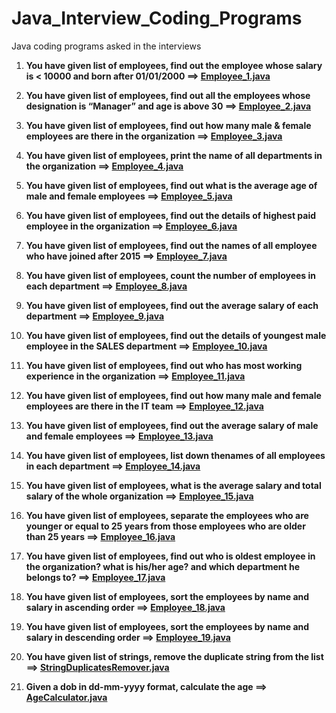 # Java_Interview_Coding_Programs
Java coding programs asked in the interviews

1. **You have given list of employees, find out the employee whose salary is < 10000 and born after 01/01/2000 ==> [Employee_1.java](https://github.com/shiwanigode7/Java_Interview_Coding_Programs/blob/main/Employee_1.java)**

2. **You have given list of employees, find out all the employees whose designation is “Manager” and age is above 30 ==> [Employee_2.java](https://github.com/shiwanigode7/Java_Interview_Coding_Programs/blob/main/Employee_2.java)**

3. **You have given list of employees, find out how many male & female employees are there in the organization ==> [Employee_3.java](https://github.com/shiwanigode7/Java_Interview_Coding_Programs/blob/main/Employee_3.java)**

4. **You have given list of employees, print the name of all departments in the organization ==>
[Employee_4.java](https://github.com/shiwanigode7/Java_Interview_Coding_Programs/blob/main/Employee_4.java)**

5. **You have given list of employees, find out what is the average age of male and female employees ==>
[Employee_5.java](https://github.com/shiwanigode7/Java_Interview_Coding_Programs/blob/main/Employee_5.java)**

6. **You have given list of employees, find out the details of highest paid employee in the organization ==>
[Employee_6.java](https://github.com/shiwanigode7/Java_Interview_Coding_Programs/blob/main/Employee_6.java)**

7. **You have given list of employees, find out the names of all employee who have joined after 2015 ==>
[Employee_7.java](https://github.com/shiwanigode7/Java_Interview_Coding_Programs/blob/main/Employee_7.java)**

8. **You have given list of employees, count the number of employees in each department ==>
[Employee_8.java](https://github.com/shiwanigode7/Java_Interview_Coding_Programs/blob/main/Employee_8.java)**

9. **You have given list of employees, find out the average salary of each department ==>
[Employee_9.java](https://github.com/shiwanigode7/Java_Interview_Coding_Programs/blob/main/Employee_9.java)**

10. **You have given list of employees, find out the details of youngest male employee in the SALES department  ==>
[Employee_10.java](https://github.com/shiwanigode7/Java_Interview_Coding_Programs/blob/main/Employee_10.java)**

11. **You have given list of employees, find out who has most working experience in the organization  ==>
[Employee_11.java](https://github.com/shiwanigode7/Java_Interview_Coding_Programs/blob/main/Employee_11.java)**

12. **You have given list of employees, find out how many male and female employees are there in the IT team  ==>
[Employee_12.java](https://github.com/shiwanigode7/Java_Interview_Coding_Programs/blob/main/Employee_12.java)**

13. **You have given list of employees, find out the average salary of male and female employees  ==>
[Employee_13.java](https://github.com/shiwanigode7/Java_Interview_Coding_Programs/blob/main/Employee_13.java)**

14. **You have given list of employees, list down thenames of all employees in each department  ==>
[Employee_14.java](https://github.com/shiwanigode7/Java_Interview_Coding_Programs/blob/main/Employee_14.java)**

15. **You have given list of employees, what is the average salary and total salary of the whole organization  ==>
[Employee_15.java](https://github.com/shiwanigode7/Java_Interview_Coding_Programs/blob/main/Employee_15.java)**

16. **You have given list of employees, separate the employees who are younger or equal to 25 years from those employees who are older than 25 years  ==>
[Employee_16.java](https://github.com/shiwanigode7/Java_Interview_Coding_Programs/blob/main/Employee_16.java)**

17. **You have given list of employees, find out who is oldest employee in the organization? what is his/her age? and which department he belongs to?  ==>
[Employee_17.java](https://github.com/shiwanigode7/Java_Interview_Coding_Programs/blob/main/Employee_17.java)**

18. **You have given list of employees, sort the employees by name and salary in ascending order  ==>
[Employee_18.java](https://github.com/shiwanigode7/Java_Interview_Coding_Programs/blob/main/Employee_18.java)**

19. **You have given list of employees, sort the employees by name and salary in descending order  ==>
[Employee_19.java](https://github.com/shiwanigode7/Java_Interview_Coding_Programs/blob/main/Employee_19.java)**

20. **You have given list of strings, remove the duplicate string from the list   ==>
[StringDuplicatesRemover.java](https://github.com/shiwanigode7/Java_Interview_Coding_Programs/blob/main/StringDuplicatesRemover.java)**

21. **Given a dob in dd-mm-yyyy format, calculate the age    ==>
[AgeCalculator.java](https://github.com/shiwanigode7/Java_Interview_Coding_Programs/blob/main/AgeCalculator.java)**
